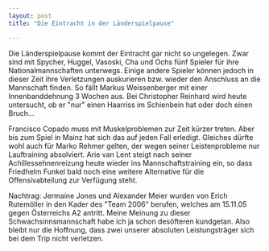 ```yaml
---
layout: post
title: "Die Eintracht in der Länderspielpause"

---
```


Die Länderspielpause kommt der Eintracht gar nicht so ungelegen. Zwar sind mit Spycher, Huggel, Vasoski, Cha und Ochs fünf Spieler für ihre Nationalmannschaften unterwegs. Einige andere Spieler können jedoch in dieser Zeit ihre Verletzungen auskurieren bzw. wieder den Anschluss an die Mannschaft finden. So fällt Markus Weissenberger mit einer Innenbanddehnung 3 Wochen aus. Bei Christopher Reinhard wird heute untersucht, ob er "nur" einen Haarriss im Schienbein hat oder doch einen Bruch...

Francisco Copado muss mit Muskelproblemen zur Zeit kürzer treten. Aber bis zum Spiel in Mainz hat sich das auf jeden Fall erledigt. Gleiches dürfte wohl auch für Marko Rehmer gelten, der wegen seiner Leistenprobleme nur Lauftraining absolviert. Arie van Lent steigt nach seiner Achillessehnenreizung heute wieder ins Mannschaftstraining ein, so dass Friedhelm Funkel bald noch eine weitere Alternative für die Offensivabteilung zur Verfügung steht.

Nachtrag: Jermaine Jones und Alexander Meier wurden von Erich Rutemöller in den Kader des "Team 2006" berufen, welches am 15.11.05 gegen Österreichs A2 antritt. Meine Meinung zu dieser Schwachsinnsmannschaft habe ich ja schon desöfteren kundgetan. Also bleibt nur die Hoffnung, dass zwei unserer absoluten Leistungsträger sich bei dem Trip nicht verletzen.
